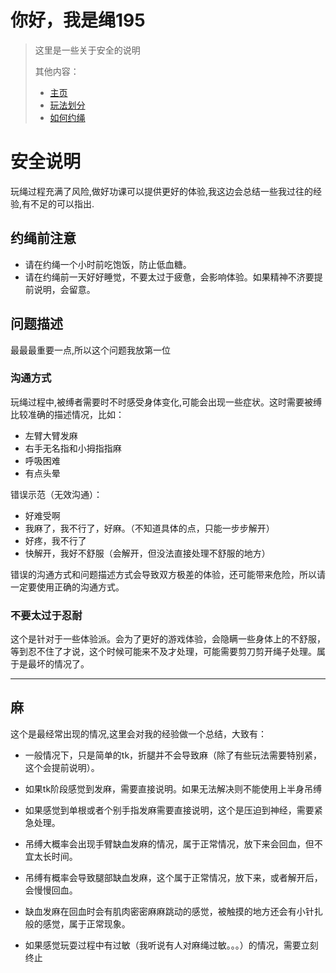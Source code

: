 # 你好，我是绳195

> 这里是一些关于安全的说明
>
> 其他内容： 
> 
> - [主页]()
> - [玩法划分](doc/playrule.md)
> - [如何约绳](doc/subscribe.md)


# 安全说明

玩绳过程充满了风险,做好功课可以提供更好的体验,我这边会总结一些我过往的经验,有不足的可以指出.

## 约绳前注意

- 请在约绳一个小时前吃饱饭，防止低血糖。
- 请在约绳前一天好好睡觉，不要太过于疲惫，会影响体验。如果精神不济要提前说明，会留意。


## 问题描述

最最最重要一点,所以这个问题我放第一位

### 沟通方式

玩绳过程中,被缚者需要时不时感受身体变化,可能会出现一些症状。这时需要被缚比较准确的描述情况，比如：

- 左臂大臂发麻
- 右手无名指和小拇指指麻
- 呼吸困难
- 有点头晕

错误示范（无效沟通）：

- 好难受啊
- 我麻了，我不行了，好麻。（不知道具体的点，只能一步步解开）
- 好疼，我不行了 
- 快解开，我好不舒服（会解开，但没法直接处理不舒服的地方）


错误的沟通方式和问题描述方式会导致双方极差的体验，还可能带来危险，所以请一定要使用正确的沟通方式。

### 不要太过于忍耐

这个是针对于一些体验派。会为了更好的游戏体验，会隐瞒一些身体上的不舒服，等到忍不住了才说，这个时候可能来不及才处理，可能需要剪刀剪开绳子处理。属于是最坏的情况了。



---

## 麻

这个是最经常出现的情况,这里会对我的经验做一个总结，大致有：


- 一般情况下，只是简单的tk，折腿并不会导致麻（除了有些玩法需要特别紧，这个会提前说明）。

- 如果tk阶段感觉到发麻，需要直接说明。如果无法解决则不能使用上半身吊缚

- 如果感觉到单根或者个别手指发麻需要直接说明，这个是压迫到神经，需要紧急处理。

- 吊缚大概率会出现手臂缺血发麻的情况，属于正常情况，放下来会回血，但不宜太长时间。

- 吊缚有概率会导致腿部缺血发麻，这个属于正常情况，放下来，或者解开后，会慢慢回血。

- 缺血发麻在回血时会有肌肉密密麻麻跳动的感觉，被触摸的地方还会有小针扎般的感觉，属于正常现象。

- 如果感觉玩耍过程中有过敏（我听说有人对麻绳过敏。。。）的情况，需要立刻终止


